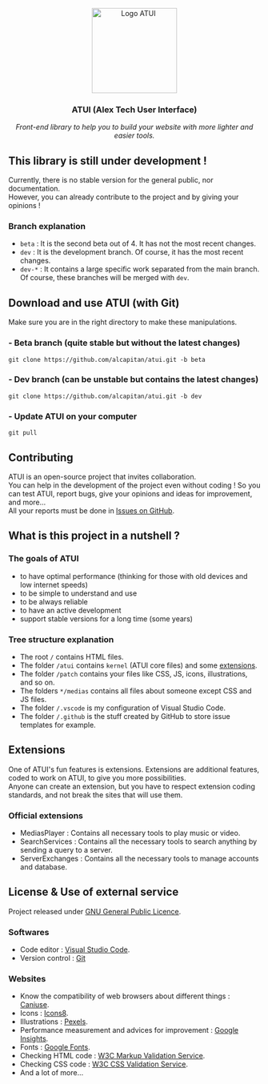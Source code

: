 <p align="center"><img src="https://alcapitan.github.io/atui/patch/icons/logo.png" alt="Logo ATUI" width="170" height="170"></p>
<h3 align="center">ATUI (Alex Tech User Interface)</h3>
<p align="center"><i>Front-end library to help you to build your website with more lighter and easier tools.</i></p>

## This library is still under development !
Currently, there is no stable version for the general public, nor documentation.  
However, you can already contribute to the project and by giving your opinions !  

### Branch explanation
- `beta` : It is the second beta out of 4. It has not the most recent changes.
- `dev` : It is the development branch. Of course, it has the most recent changes.
- `dev-*` : It contains a large specific work separated from the main branch. Of course, these branches will be merged with `dev`.

## Download and use ATUI (with Git)
Make sure you are in the right directory to make these manipulations.
### - Beta branch  (quite stable but without the latest changes)
```git clone https://github.com/alcapitan/atui.git -b beta```
### - Dev branch  (can be unstable but contains the latest changes)
```git clone https://github.com/alcapitan/atui.git -b dev```
### - Update ATUI on your computer
```git pull```

## Contributing
ATUI is an open-source project that invites collaboration.  
You can help in the development of the project even without coding ! So you can test ATUI, report bugs, give your opinions and ideas for improvement, and more...  
All your reports must be done in <a href="https://github.com/alcapitan/atui/issues">Issues on GitHub</a>.

## What is this project in a nutshell ?
### The goals of ATUI
- to have optimal performance (thinking for those with old devices and low internet speeds)
- to be simple to understand and use
- to be always reliable
- to have an active development
- support stable versions for a long time (some years)
  
### Tree structure explanation
- The root `/` contains HTML files.
- The folder `/atui` contains `kernel` (ATUI core files) and some <a href="https://github.com/alcapitan/atui/edit/dev/README.md#extensions">extensions</a>.
- The folder `/patch` contains your files like CSS, JS, icons, illustrations, and so on.
- The folders `*/medias` contains all files about someone except CSS and JS files.
- The folder `/.vscode` is my configuration of Visual Studio Code.
- The folder `/.github` is the stuff created by GitHub to store issue templates for example.

## Extensions
One of ATUI's fun features is extensions. Extensions are additional features, coded to work on ATUI, to give you more possibilities.  
Anyone can create an extension, but you have to respect extension coding standards, and not break the sites that will use them.  
### Official extensions
- MediasPlayer : Contains all necessary tools to play music or video.
- SearchServices : Contains all the necessary tools to search anything by sending a query to a server.
- ServerExchanges : Contains all the necessary tools to manage accounts and database.

## License & Use of external service
Project released under <a href="https://github.com/alcapitan/atui/blob/public/LICENSE.md">GNU General Public Licence</a>.  
### Softwares
- Code editor : <a href="https://code.visualstudio.com/">Visual Studio Code</a>.
- Version control : <a href="https://git-scm.com/">Git</a>
### Websites
- Know the compatibility of web browsers about different things : <a href="https://caniuse.com">Caniuse</a>.
- Icons : <a href="https://icons8.com/">Icons8</a>.
- Illustrations : <a href="https://www.pexels.com">Pexels</a>.
- Performance measurement and advices for improvement : <a href="https://developers.google.com/speed/pagespeed/insights">Google Insights</a>.
- Fonts : <a href="https://fonts.google.com/">Google Fonts</a>.
- Checking HTML code : <a href="https://validator.w3.org/">W3C Markup Validation Service</a>.
- Checking CSS code : <a href="https://jigsaw.w3.org/css-validator/">W3C CSS Validation Service</a>.
- And a lot of more...